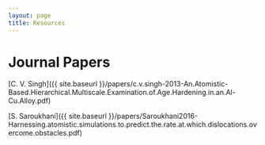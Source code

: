 ```yaml
---
layout: page
title: Resources
---
```


# Journal Papers

[C. V. Singh]({{ site.baseurl }}/papers/c.v.singh-2013-An.Atomistic-Based.Hierarchical.Multiscale.Examination.of.Age.Hardening.in.an.Al-Cu.Alloy.pdf)

[S. Saroukhani]({{ site.baseurl }}/papers/Saroukhani2016-Harnessing.atomistic.simulations.to.predict.the.rate.at.which.dislocations.overcome.obstacles.pdf)
